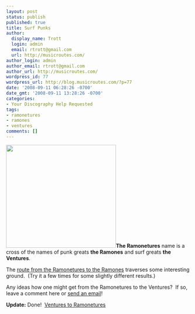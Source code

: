 ```yaml
---
layout: post
status: publish
published: true
title: Surf Punks
author:
  display_name: Trott
  login: admin
  email: rtrott@gmail.com
  url: http://musicroutes.com/
author_login: admin
author_email: rtrott@gmail.com
author_url: http://musicroutes.com/
wordpress_id: 77
wordpress_url: http://blog.musicroutes.com/?p=77
date: '2008-09-11 06:28:26 -0700'
date_gmt: '2008-09-11 13:28:26 -0700'
categories:
- Your Discography Help Requested
tags:
- ramonetures
- ramones
- ventures
comments: []
---
```

<p><img class="alignleft size-medium wp-image-80" title="Ramonetures" src="http://blog.musicroutes.com/wp-content/uploads/2008/09/amone-300x281.jpg" alt="" width="300" height="281" /><strong>The Ramonetures</strong> name is a cross of the names of punk greats <strong>the Ramones</strong> and surf greats <strong>the Ventures</strong>.</p>
<p>The <a href="http://musicroutes.com/route.php?musicianName=The+Ramonetures&amp;musicianName2=The+Ramones" target="_blank">route from the Ramonetures to the Ramones</a> traverses some interesting ground.  (Try it a few times for some slightly different results.)</p>
<p>Any ideas how one might get from the Ramonetures to the Ventures?  If so, leave a comment here or <a href="http://musicroutes.com/contact.php" target="_blank">send an email</a>!</p>
<p><strong>Update:</strong> Done!  <a href="http://musicroutes.com/route.php?musicianName=The+Ventures&amp;musicianName2=The+Ramonetures" target="_blank">Ventures to Ramonetures</a></p>
